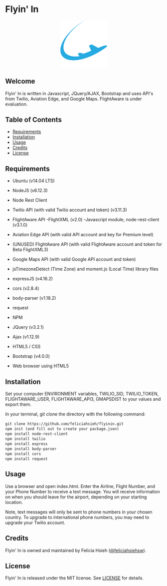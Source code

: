 # Flyin' In

<p align="center"><img src="images/LogoFlyinIn.png" width="150px" /></p>

## Welcome
Flyin' In is written in Javascript, JQuery/AJAX, Bootstrap and uses API's from Twilio, Aviation Edge, and Google Maps. FlightAware is under evaluation.

## Table of Contents
* [Requirements](#requirements)
* [Installation](#installation)
* [Usage](#usage)
* [Credits](#credits)
* [License](#license)

## Requirements
* Ubuntu (v14.04 LTS)
* NodeJS (v6.12.3)
* Node Rest Client
* Twilio API (with valid Twilio account and token) (v3.11.3)
* FlightAware API
  -FlightXML (v2.0)
  -Javascript module, node-rest-client (v3.1.0)
* Aviation Edge API (with valid API account and key for Premium level)
* (UNUSED) FlightAware API (with valid FlightAware account and token for Beta FlightXML3)
* Google Maps API (with valid Google API account and token)
* jsTimezoneDetect (Time Zone) and moment.js (Local Time) library files
* expressJS (v4.16.2)
* cors (v2.8.4)
* body-parser (v1.18.2)
* request

* NPM
* JQuery (v3.2.1)
* Ajax (v1.12.9)
* HTML5 / CSS
* Bootstrap (v4.0.0)
* Web browser using HTML5

## Installation
Set your computer ENVIRONMENT variables,
TWILIO_SID, TWILIO_TOKEN, FLIGHTAWARE_USER, FLIGHTAWARE_API3, GMAPSDIST  to your values and export them.

In your terminal, git clone the directory with the following command:

```
git clone https://github.com/feliciahsieh/flyinin.git
npm init (and fill out to create your package.json)
npm install node-rest-client
npm install twilio
npm install express
npm install body-parser
npm install cors
npm install request
```

## Usage
Use a browser and open index.html. Enter the Airline, Flight Number, and your Phone Number to receive a text message. You will receive information on when you should leave for the airport, depending on your starting location.

Note, text messages will only be sent to phone numbers in your chosen country. To upgrade to international phone numbers, you may need to upgrade your Twilio account.

## Credits
Flyin' In is owned and maintained by Felicia Hsieh ([@feliciahsiehsw](https://twitter.com/feliciahsiehsw)).

## License
Flyin' In is released under the MIT license. See [LICENSE](https://github.com/feliciahsieh/flyinin/blob/master/LICENSE) for details.
